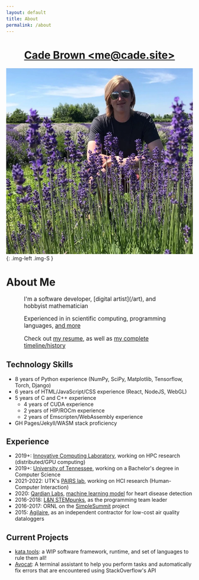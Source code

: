 ```yaml
---
layout: default
title: About
permalink: /about
---
```


<center>
<h1>
<a href="mailto:me@cade.site">Cade Brown &lt;me@cade.site&gt;</a>
</h1>
</center>

<!--![A Picture of My Face](/files/face.webp)-->
![A Picture of My Face](/files/cade-face-2.webp){: .img-left .img-S }


# About Me

<div style="margin: 0 5vw; font-size: 110%;">
  I'm a software developer, [digital artist](/art), and hobbyist mathematician

  Experienced in in scientific computing, programming languages, [and more](/timeline)

  Check out [my resume](/files/resume-CadeBrown-2021-12-08.pdf), as well as [my complete timeline/history](/timeline)

</div>
<div class="clear"></div>

## Technology Skills

  * 8 years of Python experience (NumPy, SciPy, Matplotlib, Tensorflow, Torch, Django)
  * 6 years of HTML/JavaScript/CSS experience (React, NodeJS, WebGL)
  * 5 years of C and C++ experience
    * 4 years of CUDA experience
    * 2 years of HIP/ROCm experience
    * 2 years of Emscripten/WebAssembly experience
  * GH Pages/Jekyll/WASM stack proficiency

## Experience

  * 2019+: [Innovative Computing Laboratory](https://www.icl.utk.edu/), working on HPC research (distributed/GPU computing)
  * 2019+: [University of Tennessee](https://www.utk.edu/), working on a Bachelor's degree in Computer Science
  * 2021-2022: UTK's [PAIRS lab](https://github.com/utk-pairs/avocat), working on HCI research (Human-Computer Interaction)
  * 2020: [Qardian Labs](https://www.qardianlabs.net/about-us), [machine learning model](https://radiant-mesa-06241.herokuapp.com/HEARO14/) for heart disease detection
  * 2016-2018: [L&N STEMpunks](https://github.com/lnstempunks), as the programming team leader
  * 2016-2017: ORNL on the [SimpleSummit](https://simplesummit.github.io/blog/fractalexplorer) project
  * 2015: [Agilaire](https://agilaire.com/), as an independent contractor for low-cost air quality dataloggers

## Current Projects

  * [kata.tools](https://kata.tools): a WIP software framework, runtime, and set of languages to rule them all!
  * [Avocat](https://github.com/utk-pairs/avocat): A terminal assistant to help you perform tasks and automatically fix errors that are encountered using StackOverflow's API
  
